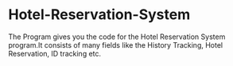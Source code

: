 # Hotel-Reservation-System
The Program gives you the code for the Hotel Reservation System program.It consists of many fields like the History Tracking, Hotel Reservation, ID tracking etc.
